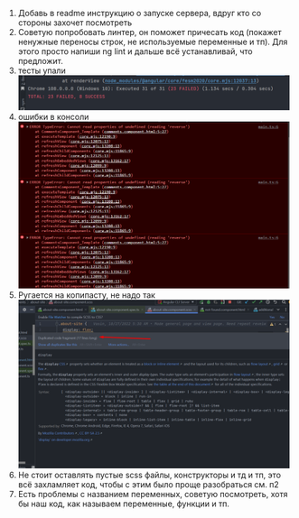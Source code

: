 1. Добавь в readme инструкцию о запуске сервера, вдруг кто со стороны захочет посмотреть
2. Советую попробовать линтер, он поможет причесать код (покажет ненужные переносы строк, не используемые переменные и
   тп). Для этого просто напиши ng lint и дальше всё устанавливай, что предложит. 
3. тесты упали ![img.png](img.png)
4. ошибки в консоли ![img_1.png](img_1.png)
5. Ругается на копипасту, не надо так ![img_2.png](img_2.png)
6. Не стоит оставлять пустые scss файлы, конструкторы и тд и тп, это всё захламляет код, чтобы с этим было проще разобраться см. п2
7. Есть проблемы с названием переменных, советую посмотреть, хотя бы наш код, как называем переменные, функции и тп.
